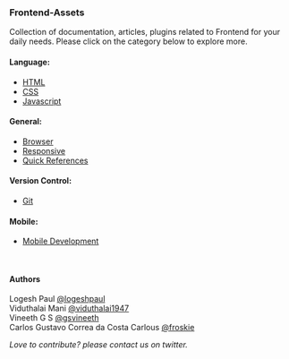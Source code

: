 <h3>Frontend-Assets</h3>
Collection of documentation, articles, plugins related to Frontend for your daily needs.
Please click on the category below to explore more.

#### Language:

* [HTML](https://github.com/logeshpaul/FrontEnd-Development-Resources/tree/master/HTML)
* [CSS](https://github.com/logeshpaul/FrontEnd-Development-Resources/tree/master/CSS)
* [Javascript](https://github.com/logeshpaul/FrontEnd-Development-Resources/tree/master/Javascript)

#### General:

* [Browser](https://github.com/logeshpaul/FrontEnd-Development-Resources/tree/master/Browser)
* [Responsive](https://github.com/logeshpaul/FrontEnd-Development-Resources/tree/master/Responsive)
* [Quick References](https://github.com/logeshpaul/FrontEnd-Development-Resources/tree/master/Quick-References)

#### Version Control:

* [Git](https://github.com/logeshpaul/FrontEnd-Development-Resources/tree/master/Git)

#### Mobile:

* [Mobile Development](https://github.com/logeshpaul/FrontEnd-Development-Resources/tree/master//Mobile-Development)

<br/>
<div>
<h4>Authors</h4>
<p>Logesh Paul <a href="http:/www.twitter.com/logeshpaul">@logeshpaul</a><br/>
Viduthalai Mani <a href="http:/www.twitter.com/viduthalai1947">@viduthalai1947</a><br/>
Vineeth G S <a href="http://twitter.com/gsvineeth">@gsvineeth</a><br/>
Carlos Gustavo Correa da Costa Carlous <a href="http://twitter.com/froskie">@froskie</a><br/>
</p>

<i>Love to contribute? please contact us on twitter.</i>
</div>
